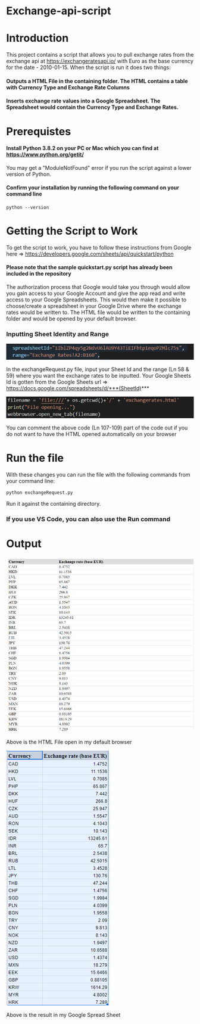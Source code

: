 # Exchange-api-script
 
# Introduction
This project contains a script that allows you to pull exchange rates from the exchange api at https://exchangeratesapi.io/ with Euro as the base currency for the date - 2010-01-15.
When the script is run it does two things:
 #### Outputs a HTML File in the containing folder. The HTML contains a table with Currency Type and Exchange Rate Columns
 #### Inserts exchange rate values into a Google Spreadsheet. The Spreadsheet would contain the Currency Type and Exchange Rates.

# Prerequistes
 #### Install Python 3.8.2 on your PC or Mac which you can find at https://www.python.org/getit/
 You may get a "ModuleNotFound" error if you run the script against a lower version of Python.
 #### Confirm your installation by running the following command on your command line
 ```
python --version
```

# Getting the Script to Work
To get the script to work, you have to follow these instructions from Google here => https://developers.google.com/sheets/api/quickstart/python
#### Please note that the sample quickstart.py script has already been included in the repository
The authorization process that Google would take you through would allow you gain access to your Google Account and give the app read and write access to your Google Spreadsheets. This would then make it possible to choose/create a spreadsheet in your Google Drive where the exchange rates would be written to.
The HTML file would be written to the containing folder and would be opened by your default browser.

### Inputting Sheet Identity and Range
![](2020-11-29-15-59-46.png)

In the exchangeRequest.py file, input your Sheet Id and the range (Ln 58 & 59) where you want the exchange rates to be inputted.
Your Google Sheets Id is gotten from the Google Sheets url => https://docs.google.com/spreadsheets/d/***(SheetId)***


![](2020-11-29-16-14-50.png)


You can comment the above code (Ln 107-109) part of the code out if you do not want to have the HTML opened automatically on your browser

# Run the file
With these changes you can run the file with the following commands from your command line:

 ```
python exchangeRequest.py
```
Run it against the containing directory.

### If you use VS Code, you can also use the Run command

# Output
![](2020-11-29-16-29-13.png)

Above is the HTML File open in my default browser

![](2020-11-29-16-31-09.png)

Above is the result in my Google Spread Sheet


